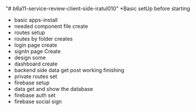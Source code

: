 "# b6a11-service-review-client-side-iratul010"
\*Basic setUp before starting

- basic apps-install
- needed component file create
- routes setup
- routes by folder creates
- login page create
- signIn page Create
- design some
- dashboard create
- backend side data get post working finishing
- private routes set
- firebase setup
- data get and show the database
- firebase auth set
- firebase social sign
